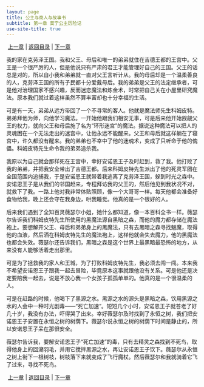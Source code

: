 ```yaml
---
layout: page
title: 公主与商人与故事书
subtitle: 第一章 莫宁公主历险记
use-site-title: true
---
```


 [上一章](/Novels/FairyTale/StoryStart) | [返回目录](/Novels/FairyTale/index) | [下一章](/Novels/FairyTale/HaipaStoryBook) 

我的家在克劳泽王国。我和父王、母后和唯一的弟弟就住在吉德王都的王宫中。父王是一个很严厉的人，但是他说只有严肃的君王才能管理好自己的王国。父王的话总是对的，所以自小我和弟弟就一直对父王言听计从。我的母后却是一个温柔善良的人，克劳泽王国的所有子民都十分爱戴母后。我的弟弟是父王的法定继承者，可是他对治理国家不感兴趣，反而迷恋魔法和炼金术，时常把自己关在小屋里研究魔法。原本我们就过着这样虽然不算丰富却也十分幸福的生活。

可是有一天，弟弟从远方带回了一个不寻常的客人。他就是魔法师先生科姆皮特。弟弟拜他为师，向他学习魔法。一开始他跟我们相安无事，可是后来他开始觊觎父王的权力，就向父王和母后施了名为“环形迷宫”的魔法。据说这种魔法可以把人的灵魂困在一个无法走出的迷宫中，让他永远不能醒来。父王和母后就这样躺在了寝宫中，许久都没有醒来。我的弟弟也不幸中了他的迷魂术，变成了只听命于他的傀儡。科姆皮特先生命令我的弟弟追杀我。

我原以为自己就会那样死在王宫中，幸好安诺恩王子及时赶到，救了我。他打败了我的弟弟，并把我安全带出了吉德王都。后来科姆皮特先生派出了他的死灵军团在全国范围内追捕我，于是安诺恩王就带着我逃离了克劳泽王国，躲到时光之森中。安诺恩王子是从我们的邻国赶来，专程拜访我的父王的，然后他见到我状况不对，就救下了我。一路上他对我非常体贴照顾，像一个大哥哥一样。每天他都会准备好食物给我，晚上还会守在我身边，哄我睡觉。他真的是一个很好的人。

后来我们遇到了全知百灵薇瑟尔小姐，她什么都知道，像一本百科全书一样。薇瑟尔告诉我们科姆皮特先生所使用的黑魔法源自黑暗之森，而他的魔力都存储在魔法袍上。要想解开父王、母后和弟弟身上的黑魔法，只有去黑暗之森寻找魅魔，取得他的血液，然后洒在科姆皮特先生的魔法袍上，这样他就会失去魔力，他的黑魔法也都会失效。薇瑟尔还告诉我们，黑暗之森是这个世界上最黑暗最恐怖的地方，从来没有人能够活着走出那里。

可是为了拯救我的家人和王城，为了打败科姆皮特先生，我必须去闯一闯。本来我不希望安诺恩王子跟我一起去冒险，毕竟原本这事就跟他没有关系。可是他还是决定要陪我一起去，说是不放心我一个女孩子孤孤单单的。他真的是一个很温柔的人。

可是在赶路的时候，他喝下了黑源之水。黑源之水的源头是黑暗之森，饮用黑源之水的人会中一种时光剧毒——“死亡加速”。短短几个小时，安诺恩王子就苍老了好几十岁，我没有办法，吓得哭了出来。幸好薇瑟尔及时找到了永恒之树，我们把安诺恩王子安置在永恒之树的树荫下。薇瑟尔说永恒之树的树荫下时间是静止的，所以安诺恩王子呆在那很安全。

薇瑟尔告诉我，要解安诺恩王子“死亡加速”的毒，只有去精灵之森找到不死鸟，取得他身上的回溯羽毛，并用它搅拌黑源之水，再让安诺恩王子饮下。薇瑟尔从永恒之树上衔下一根树枝，树枝落下来就变成了飞行魔杖。然后薇瑟尔和我就骑着它飞了过来，寻找不死鸟。

 [上一章](/Novels/FairyTale/StoryStart) | [返回目录](/Novels/FairyTale/index) | [下一章](/Novels/FairyTale/HaipaStoryBook) 

<!-- UY BEGIN -->
<div id="uyan_frame"></div>
<script type="text/javascript" src="http://v2.uyan.cc/code/uyan.js"></script>
<!-- UY END -->
